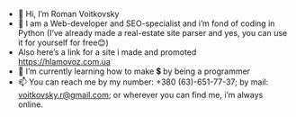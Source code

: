 - 👋 Hi, I’m Roman Voitkovsky
- 👀 I am a Web-developer and SEO-specialist and i’m fond of coding in Python (I’ve already made a real-estate site parser and yes, you can use it for yourself for free😊) 
- Also here’s a link for a site i made and promoted https://hlamovoz.com.ua
- 🌱 I’m currently learning how to make 💲 by being a programmer
- 📫 You can reach me by my number: +380 (63)-651-77-37; by mail: voitkovsky.r@gmail.com; or wherever you can find me, i’m always online.
<!--- I am a student from Ukraine looking for a job. Always ready and happy to learn something new!--->
